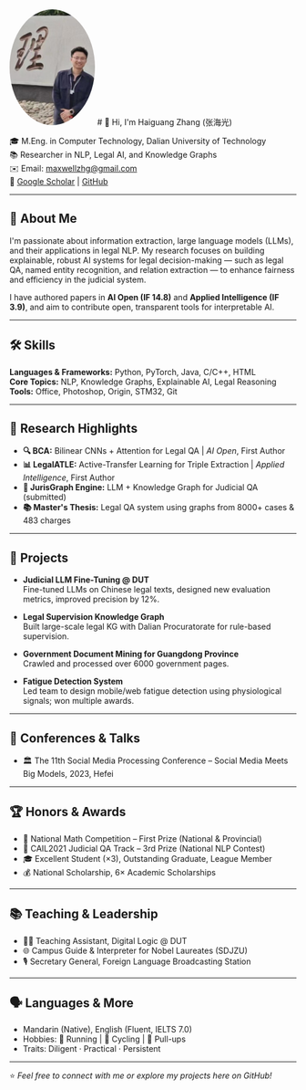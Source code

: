 <img src="profile.jpg" alt="Haiguang Zhang" width="150" style="border-radius: 50%;" />
# 👋 Hi, I'm Haiguang Zhang (张海光)

🎓 M.Eng. in Computer Technology, Dalian University of Technology  
📚 Researcher in NLP, Legal AI, and Knowledge Graphs  
✉️ Email: maxwellzhg@gmail.com  
🔗 [Google Scholar](https://scholar.google.com/citations?user=xIPk_pgAAAAJ&hl=en) | [GitHub](https://github.com/MaxwellZhang7)

---

## 🧠 About Me

I'm passionate about information extraction, large language models (LLMs), and their applications in legal NLP. My research focuses on building explainable, robust AI systems for legal decision-making — such as legal QA, named entity recognition, and relation extraction — to enhance fairness and efficiency in the judicial system.  

I have authored papers in **AI Open (IF 14.8)** and **Applied Intelligence (IF 3.9)**, and aim to contribute open, transparent tools for interpretable AI.

---

## 🛠 Skills

**Languages & Frameworks:** Python, PyTorch, Java, C/C++, HTML  
**Core Topics:** NLP, Knowledge Graphs, Explainable AI, Legal Reasoning  
**Tools:** Office, Photoshop, Origin, STM32, Git  

---

## 🚀 Research Highlights

- **🔍 BCA:** Bilinear CNNs + Attention for Legal QA | _AI Open_, First Author  
- **📊 LegalATLE:** Active-Transfer Learning for Triple Extraction | _Applied Intelligence_, First Author  
- **🧩 JurisGraph Engine:** LLM + Knowledge Graph for Judicial QA (submitted)  
- **📚 Master's Thesis:** Legal QA system using graphs from 8000+ cases & 483 charges

---

## 🧪 Projects

- **Judicial LLM Fine-Tuning @ DUT**  
  Fine-tuned LLMs on Chinese legal texts, designed new evaluation metrics, improved precision by 12%.

- **Legal Supervision Knowledge Graph**  
  Built large-scale legal KG with Dalian Procuratorate for rule-based supervision.

- **Government Document Mining for Guangdong Province**  
  Crawled and processed over 6000 government pages.

- **Fatigue Detection System**  
  Led team to design mobile/web fatigue detection using physiological signals; won multiple awards.

---

## 🎤 Conferences & Talks

- 🏛 The 11th Social Media Processing Conference – Social Media Meets Big Models, 2023, Hefei

---

## 🏆 Honors & Awards

- 🥇 National Math Competition – First Prize (National & Provincial)  
- 🥈 CAIL2021 Judicial QA Track – 3rd Prize (National NLP Contest)  
- 🎓 Excellent Student (×3), Outstanding Graduate, League Member  
- 💰 National Scholarship, 6× Academic Scholarships

---

## 📚 Teaching & Leadership

- 🧑‍🏫 Teaching Assistant, Digital Logic @ DUT  
- 🌐 Campus Guide & Interpreter for Nobel Laureates (SDJZU)  
- 🎙 Secretary General, Foreign Language Broadcasting Station

---

## 🗣 Languages & More

- Mandarin (Native), English (Fluent, IELTS 7.0)  
- Hobbies: 🏃 Running | 🚴 Cycling | 💪 Pull-ups  
- Traits: Diligent · Practical · Persistent

---

⭐️ *Feel free to connect with me or explore my projects here on GitHub!*
